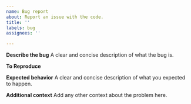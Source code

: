```yaml
---
name: Bug report
about: Report an issue with the code.
title: ''
labels: bug
assignees: ''

---
```


**Describe the bug**
A clear and concise description of what the bug is.

**To Reproduce**

**Expected behavior**
A clear and concise description of what you expected to happen.

**Additional context**
Add any other context about the problem here.
